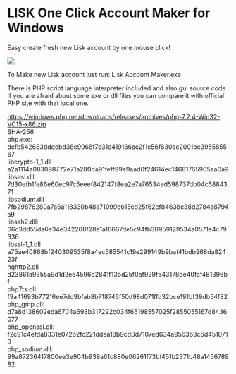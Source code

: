 # LISK One Click Account Maker for Windows
Easy create fresh new Lisk account by one mouse click!

<img src="https://i.ibb.co/y05qQZg/address-maker.png">

To Make new Lisk account just run: Lisk Account Maker.exe

There is PHP script language interpreter included and also gui source code
If you are afraid about some exe or dll files you can compare it with official
PHP site with that local one.

https://windows.php.net/downloads/releases/archives/php-7.2.4-Win32-VC15-x86.zip
<br>
SHA-256
<br>
php.exe:          dcfb542683dddebd38e9968f7c31e419166ae2f1c56f630ae2091be395585567<br>
libcrypto-1_1.dll a2a1114a083098772e71a280da91feff99e9aad0f24614ec14681765905aa0a9<br>
libsasl.dll       7d30efb1fe86e60ec97c5eeef842147f8ea2e7a76534ed598737db04c5884371<br>
libsodium.dll     7fb29876280a7a6a118330b48a71099e615ed25f62ef8463bc38d2784a8794a9<br>
libssh2.dll:      06c3dd55da6e34e342268f28e1a16667de5c94fb30959129534a0571e4c79336<br>
libssl-1_1.dll    a75ae40868bf240309535f8a4ec585541c19e299149b9baf41bdb968da82423f<br>
nghttp2.dll       d23861a9355a9d1d2e64596d2841f13bd25f0af929f543178de40faf481396bf<br>
php7ts.dll:	  f9a41693b77216ee7dd9bfab8b718746f50d98d071ffd32bce191bf39db54f82<br>
php_gmp.dll:	  d7a8d138602eda6704a693b317292c034f65198557025f2855055167d8436077<br>
php_openssl.dll:  f2c91c4efda8331e072b2fc221ddea18b9cd0d7107ed634a9563b3c6d4510719<br>
php_sodium.dll:	  99a87236417800ee3e904b939a61c880e06261f73bf451b2371b48a145678982<br>
